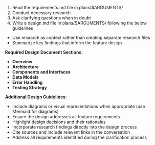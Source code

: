 1. Read the requirements.md file in plans/$ARGUMENTS/
2. Conduct necessary research
3. Ask clarifying questions when in doubt
3. Write a design.md file in plans/$ARGUMENTS/ following the below guidelines

- Use research as context rather than creating separate research files
- Summarize key findings that inform the feature design

**Required Design Document Sections:**

- **Overview**
- **Architecture**
- **Components and Interfaces**
- **Data Models**
- **Error Handling**
- **Testing Strategy**

**Additional Design Guidelines:**

- Include diagrams or visual representations when appropriate (use Mermaid for diagrams)
- Ensure the design addresses all feature requirements
- Highlight design decisions and their rationales
- Incorporate research findings directly into the design process
- Cite sources and include relevant links in the conversation
- Address all requirements identified during the clarification process
